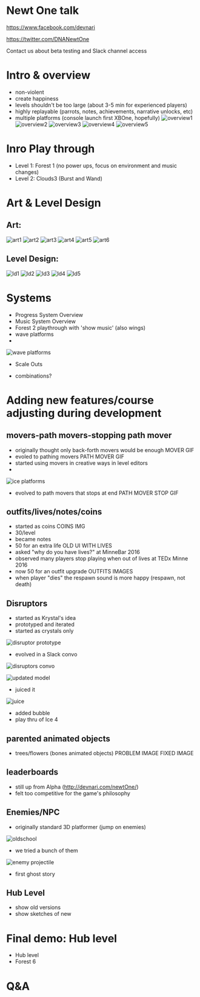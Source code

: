 Newt One talk
=============
https://www.facebook.com/devnari

https://twitter.com/DNANewtOne

Contact us about beta testing and Slack channel access

Intro & overview
================
* non-violent
* create happiness
* levels shouldn't be too large (about 3-5 min for experienced players)
* highly replayable (parrots, notes, achievements, narrative unlocks, etc)
* multiple platforms (console launch first XBOne, hopefully)
![overview1](http://i.imgur.com/MpIJKl1.png)
![overview2](http://i.imgur.com/Oixz9bp.png)
![overview3](http://i.imgur.com/JLFom32.png)
![overview4](http://i.imgur.com/oRAPyaJ.png)
![overview5](http://i.imgur.com/BzJid9S.png)

Inro Play through
====================
* Level 1: Forest 1 (no power ups, focus on environment and music changes)
* Level 2: Clouds3 (Burst and Wand)

Art & Level Design
===================
Art:
----
![art1](http://i.imgur.com/bm8CjfS.png)
![art2](http://i.imgur.com/57fEsDw.png)
![art3](http://i.imgur.com/M7hK8GM.png)
![art4](http://i.imgur.com/2kyoVz5.png)
![art5](http://i.imgur.com/bLWwUWn.png)
![art6](http://i.imgur.com/ZnVndvV.png)

Level Design:
-------------
![ld1](http://i.imgur.com/7Tycv2z.png)
![ld2](http://i.imgur.com/Eb5PyQw.png)
![ld3](http://i.imgur.com/5N15Xjq.png)
![ld4](http://i.imgur.com/9QY1C50.png)
![ld5](http://i.imgur.com/73OrrvT.png)

Systems
=====================
* Progress System Overview
* Music System Overview
* Forest 2 playthrough with 'show music' (also wings)
* wave platforms
* 
![wave platforms](http://i.giphy.com/iIr3m6MgfUjPG.gif)
* Scale Outs

* combinations?

Adding new features/course adjusting during development
======================================================
movers-path movers-stopping path mover
-------------------------------------
* originally thought only back-forth movers would be enough
MOVER GIF
* evoled to pathing movers
PATH MOVER GIF
* started using movers in creative ways in level editors
* 
![ice platforms](http://i.giphy.com/ao8jlGusmfFPq.gif)
* evolved to path movers that stops at end
PATH MOVER STOP GIF

outfits/lives/notes/coins
-------------------------
* started as coins
COINS IMG
* 30/level
* became notes
* 50 for an extra life
OLD UI WITH LIVES
* asked "why do you have lives?" at MinneBar 2016
* observed many players stop playing when out of lives at TEDx Minne 2016
* now 50 for an outfit upgrade
OUTFITS IMAGES
* when player "dies" the respawn sound is more happy (respawn, not death)

Disruptors
----------
* started as Krystal's idea
* prototyped and iterated
* started as crystals only

![disruptor prototype](http://i.giphy.com/1O56HXGkmcNUI.gif)
* evolved in a Slack convo
 
![disruptors convo](http://i.imgur.com/EYEMZZh.png)

![updated model](http://i.giphy.com/PqKEG8xOsARva.gif)
* juiced it

![juice](http://i.giphy.com/whuC8e1GX7xx6.gif)
* added bubble
* play thru of Ice 4

parented animated objects
-------------------------
* trees/flowers (bones animated objects)
PROBLEM IMAGE
FIXED IMAGE

leaderboards
------------
* still up from Alpha (http://devnari.com/newtOne/)
* felt too competitive for the game's philosophy

Enemies/NPC
-----------
* originally standard 3D platformer (jump on enemies)

![oldschool](http://i.giphy.com/kMKAzu88RozbW.gif)
* we tried a bunch of them

![enemy projectile](http://i.giphy.com/ypsGwe0VutBHG.gif)
* first ghost story

Hub Level
---------
* show old versions
* show sketches of new

Final demo: Hub level
=====================
* Hub level
* Forest 6

Q&A
===
